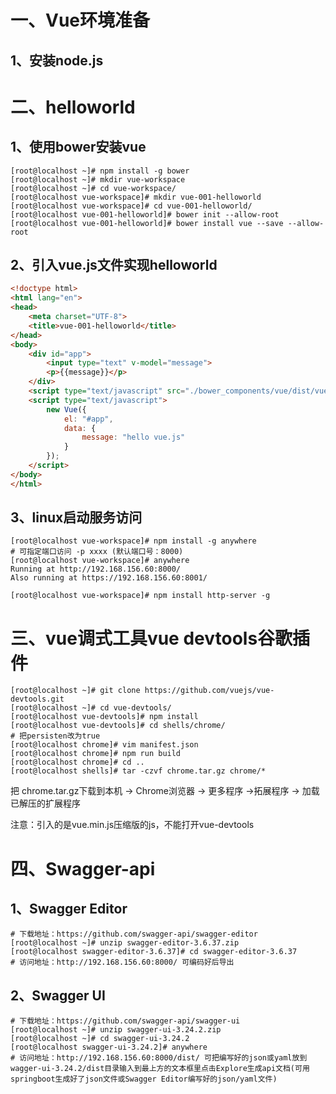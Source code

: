 # 一、Vue环境准备

## 1、安装node.js

# 二、helloworld

## 1、使用bower安装vue

```shell
[root@localhost ~]# npm install -g bower
[root@localhost ~]# mkdir vue-workspace
[root@localhost ~]# cd vue-workspace/
[root@localhost vue-workspace]# mkdir vue-001-helloworld
[root@localhost vue-workspace]# cd vue-001-helloworld/
[root@localhost vue-001-helloworld]# bower init --allow-root
[root@localhost vue-001-helloworld]# bower install vue --save --allow-root
```

## 2、引入vue.js文件实现helloworld

```html
<!doctype html>
<html lang="en">
<head>
	<meta charset="UTF-8">
	<title>vue-001-helloworld</title>
</head>
<body>
	<div id="app">
		<input type="text" v-model="message">
		<p>{{message}}</p>
	</div>
	<script type="text/javascript" src="./bower_components/vue/dist/vue.min.js"></script>
	<script type="text/javascript">
		new Vue({
			el: "#app",
			data: {
				message: "hello vue.js"
			}
		});
	</script>
</body>
</html>
```

## 3、linux启动服务访问

```shell
[root@localhost vue-workspace]# npm install -g anywhere
# 可指定端口访问 -p xxxx (默认端口号：8000)
[root@localhost vue-workspace]# anywhere
Running at http://192.168.156.60:8000/
Also running at https://192.168.156.60:8001/

[root@localhost vue-workspace]# npm install http-server -g
```

# 三、vue调式工具vue devtools谷歌插件

```shell
[root@localhost ~]# git clone https://github.com/vuejs/vue-devtools.git
[root@localhost ~]# cd vue-devtools/
[root@localhost vue-devtools]# npm install
[root@localhost vue-devtools]# cd shells/chrome/
# 把persisten改为true
[root@localhost chrome]# vim manifest.json
[root@localhost chrome]# npm run build
[root@localhost chrome]# cd ..
[root@localhost shells]# tar -czvf chrome.tar.gz chrome/*
```

把 chrome.tar.gz下载到本机 -> Chrome浏览器 -> 更多程序 ->拓展程序 -> 加载已解压的扩展程序

注意：引入的是vue.min.js压缩版的js，不能打开vue-devtools

# 四、Swagger-api

## 1、Swagger Editor

```shell
# 下载地址：https://github.com/swagger-api/swagger-editor
[root@localhost ~]# unzip swagger-editor-3.6.37.zip
[root@localhost swagger-editor-3.6.37]# cd swagger-editor-3.6.37
# 访问地址：http://192.168.156.60:8000/ 可编码好后导出
```

## 2、Swagger UI

```shell
# 下载地址：https://github.com/swagger-api/swagger-ui
[root@localhost ~]# unzip swagger-ui-3.24.2.zip
[root@localhost ~]# cd swagger-ui-3.24.2
[root@localhost swagger-ui-3.24.2]# anywhere
# 访问地址：http://192.168.156.60:8000/dist/ 可把编写好的json或yaml放到wagger-ui-3.24.2/dist目录输入到最上方的文本框里点击Explore生成api文档(可用springboot生成好了json文件或Swagger Editor编写好的json/yaml文件)
```

